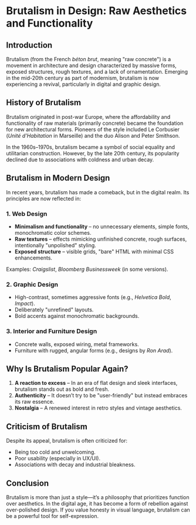 # **Brutalism in Design: Raw Aesthetics and Functionality**  

## **Introduction**  
Brutalism (from the French *béton brut*, meaning "raw concrete") is a movement in architecture and design characterized by massive forms, exposed structures, rough textures, and a lack of ornamentation. Emerging in the mid-20th century as part of modernism, brutalism is now experiencing a revival, particularly in digital and graphic design.  

## **History of Brutalism**  
Brutalism originated in post-war Europe, where the affordability and functionality of raw materials (primarily concrete) became the foundation for new architectural forms. Pioneers of the style included Le Corbusier (*Unité d'Habitation* in Marseille) and the duo Alison and Peter Smithson.  

In the 1960s–1970s, brutalism became a symbol of social equality and utilitarian construction. However, by the late 20th century, its popularity declined due to associations with coldness and urban decay.  

## **Brutalism in Modern Design**  
In recent years, brutalism has made a comeback, but in the digital realm. Its principles are now reflected in:  

### **1. Web Design**  
- **Minimalism and functionality** – no unnecessary elements, simple fonts, monochromatic color schemes.  
- **Raw textures** – effects mimicking unfinished concrete, rough surfaces, intentionally "unpolished" styling.  
- **Exposed structure** – visible grids, "bare" HTML with minimal CSS enhancements.  

Examples: *Craigslist*, *Bloomberg Businessweek* (in some versions).  

### **2. Graphic Design**  
- High-contrast, sometimes aggressive fonts (e.g., *Helvetica Bold*, *Impact*).  
- Deliberately "unrefined" layouts.  
- Bold accents against monochromatic backgrounds.  

### **3. Interior and Furniture Design**  
- Concrete walls, exposed wiring, metal frameworks.  
- Furniture with rugged, angular forms (e.g., designs by *Ron Arad*).  

## **Why Is Brutalism Popular Again?**  
1. **A reaction to excess** – In an era of flat design and sleek interfaces, brutalism stands out as bold and fresh.  
2. **Authenticity** – It doesn’t try to be "user-friendly" but instead embraces its raw essence.  
3. **Nostalgia** – A renewed interest in retro styles and vintage aesthetics.  

## **Criticism of Brutalism**  
Despite its appeal, brutalism is often criticized for:  
- Being too cold and unwelcoming.  
- Poor usability (especially in UX/UI).  
- Associations with decay and industrial bleakness.  

## **Conclusion**  
Brutalism is more than just a style—it’s a philosophy that prioritizes function over aesthetics. In the digital age, it has become a form of rebellion against over-polished design. If you value honesty in visual language, brutalism can be a powerful tool for self-expression.  


